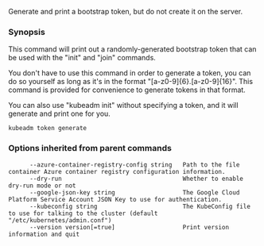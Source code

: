 
Generate and print a bootstrap token, but do not create it on the server.

### Synopsis



This command will print out a randomly-generated bootstrap token that can be used with
the "init" and "join" commands.

You don't have to use this command in order to generate a token, you can do so
yourself as long as it's in the format "[a-z0-9]{6}.[a-z0-9]{16}". This
command is provided for convenience to generate tokens in that format.

You can also use "kubeadm init" without specifying a token, and it will
generate and print one for you.


```
kubeadm token generate
```

### Options inherited from parent commands

```
      --azure-container-registry-config string   Path to the file container Azure container registry configuration information.
      --dry-run                                  Whether to enable dry-run mode or not
      --google-json-key string                   The Google Cloud Platform Service Account JSON Key to use for authentication.
      --kubeconfig string                        The KubeConfig file to use for talking to the cluster (default "/etc/kubernetes/admin.conf")
      --version version[=true]                   Print version information and quit
```

